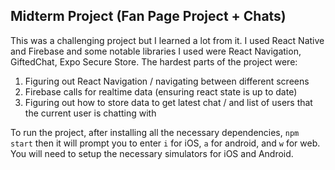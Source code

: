 ## Midterm Project (Fan Page Project + Chats)
This was a challenging project but I learned a lot from it. I used React Native and Firebase and some notable libraries I used were React Navigation, GiftedChat, Expo Secure Store. The hardest parts of the project were:
1. Figuring out React Navigation / navigating between different screens
2. Firebase calls for realtime data (ensuring react state is up to date)
3. Figuring out how to store data to get latest chat / and list of users that the current user is chatting with

To run the project, after installing all the necessary dependencies, `npm start` then it will prompt you to enter `i` for iOS, `a` for android, and `w` for web. You will need to setup the necessary simulators for iOS and Android.

